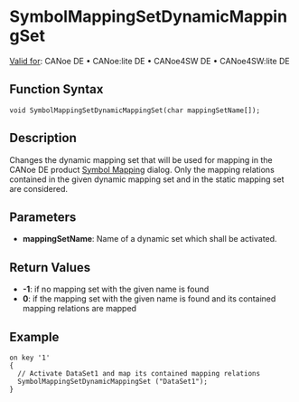 # SymbolMappingSetDynamicMappingSet

[Valid for](../../../Shared/FeatureAvailability.md): CANoe DE • CANoe:lite DE • CANoe4SW DE • CANoe4SW:lite DE

## Function Syntax

```plaintext
void SymbolMappingSetDynamicMappingSet(char mappingSetName[]);
```

## Description

Changes the dynamic mapping set that will be used for mapping in the CANoe DE product [Symbol Mapping](../../../CANoeCANalyzer/Ribbon/Environment/Mapping/Mapping.md) dialog. Only the mapping relations contained in the given dynamic mapping set and in the static mapping set are considered.

## Parameters

- **mappingSetName**: Name of a dynamic set which shall be activated.

## Return Values

- **-1**: if no mapping set with the given name is found
- **0**: if the mapping set with the given name is found and its contained mapping relations are mapped

## Example

```plaintext
on key '1'
{
  // Activate DataSet1 and map its contained mapping relations
  SymbolMappingSetDynamicMappingSet ("DataSet1");
}
```
